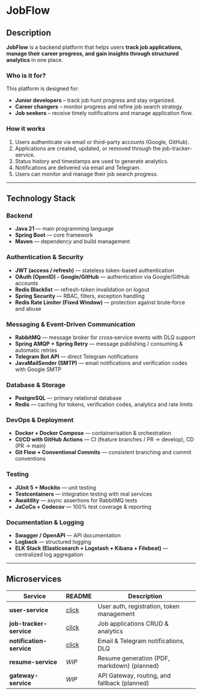 # JobFlow

[//]: # (> Microservice-based platform to track job applications, automate your job search, and stay organized — with analytics, notifications, and OAuth login.)


## Description

**JobFlow** is a backend platform that helps users **track job applications, manage their career progress, and gain
insights through structured analytics** in one place.

### Who is it for?

This platform is designed for:

- **Junior developers** – track job hunt progress and stay organized.
- **Career changers** – monitor progress and refine job search strategy.
- **Job seekers** – receive timely notifications and manage application flow.

### How it works

1. Users authenticate via email or third-party accounts (Google, GitHub).
2. Applications are created, updated, or removed through the job-tracker-service.
3. Status history and timestamps are used to generate analytics.
4. Notifications are delivered via email and Telegram.
5. Users can monitor and manage their job search progress.

---

## Technology Stack

### Backend

- **Java 21** — main programming language
- **Spring Boot** — core framework
- **Maven** — dependency and build management

### Authentication & Security

- **JWT (access / refresh)** — stateless token-based authentication
- **OAuth (OpenID) - Google/GitHub** — authentication via Google/GitHub accounts
- **Redis Blacklist** — refresh-token invalidation on logout
- **Spring Security** — RBAC, filters, exception handling
- **Redis Rate Limiter (Fixed Window)** — protection against brute‑force and abuse

### Messaging & Event‑Driven Communication

- **RabbitMQ** — message broker for cross‑service events with DLQ support
- **Spring AMQP + Spring Retry** — message publishing / consuming & automatic retries
- **Telegram Bot API** — direct Telegram notifications
- **JavaMailSender (SMTP)** — email notifications and verification codes with Google SMTP

### Database & Storage

- **PostgreSQL** — primary relational database
- **Redis** — caching for tokens, verification codes, analytics and rate limits

### DevOps & Deployment

- **Docker + Docker Compose** — containerisation & orchestration
- **CI/CD with GitHub Actions** — CI (feature branches / PR → develop), CD (PR -> main)
- **Git Flow + Conventional Commits** — consistent branching and commit conventions

### Testing

- **JUnit 5 + Mockito** — unit testing
- **Testcontainers** — integration testing with real services
- **Awaitility** — async assertions for RabbitMQ tests
- **JaCoCo + Codecov** — 100% test coverage & reporting

### Documentation & Logging

- **Swagger / OpenAPI** — API documentation
- **Logback** — structured logging
- **ELK Stack (Elasticsearch + Logstash + Kibana + Filebeat)** — centralized log aggregation

---

## Microservices

| Service                  | README                                    | Description                                  |
|--------------------------|-------------------------------------------|----------------------------------------------|
| **user-service**         | [click](./user-service/README.md)         | User auth, registration, token management    |
| **job-tracker-service**  | [click](./job-tracker-service/README.md)  | Job applications CRUD & analytics            |
| **notification-service** | [click](./notification-service/README.md) | Email & Telegram notifications, DLQ          |
| **resume-service**       | *WIP*                                     | Resume generation (PDF, markdown) (planned)  |
| **gateway-service**      | *WIP*                                     | API Gateway, routing, and fallback (planned) |
